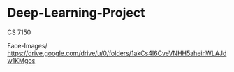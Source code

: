 # Deep-Learning-Project
CS 7150

 Face-Images/ https://drive.google.com/drive/u/0/folders/1akCs4I6CveVNHH5aheinWLAJdw1KMgos
